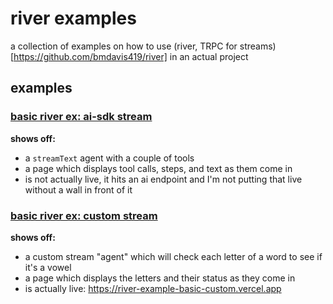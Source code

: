 # river examples

a collection of examples on how to use (river, TRPC for streams)[https://github.com/bmdavis419/river] in an actual project

## examples

### [basic river ex: ai-sdk stream](https://github.com/bmdavis419/river-examples/tree/main/basic-aisdk-example)

**shows off:**

- a `streamText` agent with a couple of tools
- a page which displays tool calls, steps, and text as them come in
- is not actually live, it hits an ai endpoint and I'm not putting that live without a wall in front of it

### [basic river ex: custom stream](https://github.com/bmdavis419/river-examples/tree/main/basic-example)

**shows off:**

- a custom stream "agent" which will check each letter of a word to see if it's a vowel
- a page which displays the letters and their status as they come in
- is actually live: https://river-example-basic-custom.vercel.app
